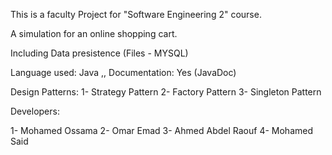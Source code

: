 This is a faculty Project
for "Software Engineering 2" course.

A simulation for an online shopping cart.

Including Data presistence (Files - MYSQL)

Language used: Java ,,
Documentation: Yes (JavaDoc)

Design Patterns: 
	 1- Strategy Pattern
	 2- Factory Pattern
         3- Singleton Pattern

Developers:

1- Mohamed Ossama
2- Omar Emad
3- Ahmed Abdel Raouf
4- Mohamed Said
